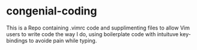 # congenial-coding
This is a Repo containing .vimrc code and supplimenting files to allow Vim users to write code the way I do, using boilerplate code with intuituve key-bindings to avoide pain while typing.
